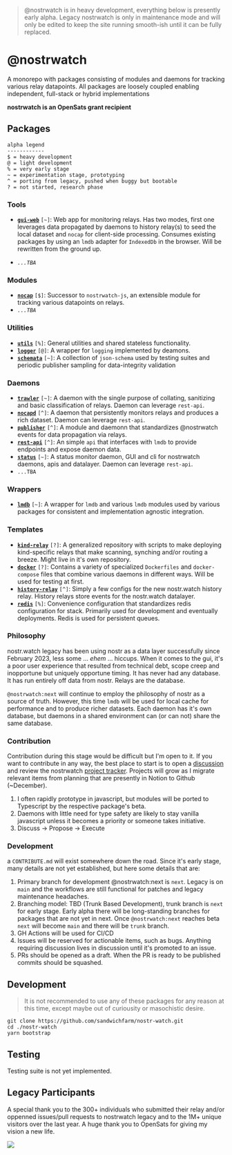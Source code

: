 > @nostrwatch is in heavy development, everything below is presently early alpha. Legacy nostrwatch is only in maintenance mode and will only be edited to keep the site running smooth-ish until it can be fully replaced. 

# @nostrwatch 
A monorepo with packages consisting of modules and daemons for tracking various relay datapoints. All packages are loosely coupled enabling independent, full-stack or hybrid implementations

**nostrwatch is an OpenSats grant recipient**

## Packages

```
alpha legend
------------
$ = heavy development
@ = light development
% = very early stage
~ = experimentation stage, prototyping
^ = porting from legacy, pushed when buggy but bootable
? = not started, research phase
```

### Tools 
- [**`gui-web`**](packages/gui-web) `[~]`: Web app for monitoring relays. Has two modes, first one leverages data propagated by daemons to history relay(s) to seed the local dataset and `nocap` for client-side processing. Consumes existing packages by using an `lmdb` adapter for `IndexedDb` in the browser. Will be rewritten from the ground up.

- _`...TBA`_

### Modules 
- [**`nocap`**](packages/nocap) `[$]`: Successor to `nostrwatch-js`, an extensible module for tracking various datapoints on relays.
- _`...TBA`_

### Utilities
- [**`utils`**](packages/utils) `[%]`: General utilities and shared stateless functionality. 
- [**`logger`**](packages/logger) `[@]`: A wrapper for `logging` implemented by deamons.
- [**`schemata`**](packages/schemata) `[~]`: A collection of `json-schema` used by testing suites and periodic publisher sampling for data-integrity validation

### Daemons 
- [**`trawler`**](packages/trawler) `[~]`: A daemon with the single purpose of collating, sanitizing and basic classification of relays. Daemon can leverage `rest-api`.
- [**`nocapd`**](packages/nocapd) `[^]`: A daemon that persistently monitors relays and produces a rich dataset. Daemon can leverage `rest-api`.
- [**`publisher`**](packages/publisher) `[^]`: A module and daemonn that standardizes @nostrwatch events for data propagation via relays.
- [**`rest-api`**](packages/api) `[^]`: An simple `api` that interfaces with `lmdb` to provide endpoints and expose daemon data. 
- [**`status`**](packages/status) `[~]`: A status monitor daemon, GUI and cli for nostrwatch daemons, apis and datalayer. Daemon can leverage `rest-api`.
- `...TBA`

### Wrappers 
- [**`lmdb`**](packageslmdb/) `[~]`: A wrapper for `lmdb` and various `lmdb` modules used by various packages for consistent and implementation agnostic integration. 

### Templates 
- [**`kind-relay`**](packages/kind-relay) `[?]`: A generalized repository with scripts to make deploying kind-specific relays that make scanning, synching and/or routing a breeze. Might live in it's own repository.
- [**`docker`**](packages/docker) `[?]`: Contains a variety of specialized `Dockerfiles` and `docker-compose` files that combine various daemons in different ways. Will be used for testing at first. 
- [**`history-relay`**](packages/history-relay) `[^]`: Simply a few configs for the new nostr.watch history relay. History relays store events for the nostr.watch datalayer.
- [**`redis`**](packages/redis) `[%]`: Convenience configuration that standardizes redis configuration for stack. Primarily used for development and eventually deployments. Redis is used for persistent queues.

### Philosophy
nostr.watch legacy has been using nostr as a data layer successfully since February 2023, less some ... _ehem_ ... hiccups. When it comes to the gui, it's a poor user experience that resulted from technical debt, scope creep and inopportune but uniquely opportune timing. It has never had any database. It has run entirely off data from nostr. Relays are the database. 

`@nostrwatch:next` will continue to employ the philosophy of nostr as a source of truth. However, this time `lmdb` will be used for local cache for performance and to produce richer datasets. Each daemon has it's own database, but daemons in a shared environment can (or can not) share the same database.

### Contribution
Contribution during this stage would be difficult but I'm open to it. If you want to contribute in any way, the best place to start is to open a [discussion](https://github.com/sandwichfarm/nostr-watch/discussions) and review the nostrwatch [project tracker](https://github.com/orgs/sandwichfarm/projects/3). Projects will grow as I migrate relevant items from planning that are presently in Notion to Github (~December). 

1. I often rapidly prototype in javascript, but modules will be ported to Typescript by the respective package's beta. 
2. Daemons with little need for type safety are likely to stay vanilla javascript unless it becomes a priority or someone takes initiative. 
3. Discuss -> Propose -> Execute

### Development 
a `CONTRIBUTE.md` will exist somewhere down the road. Since it's early stage, many details are not yet established, but here some details that are:

1. Primary branch for development @nostrwatch:next is `next`. Legacy is on `main` and the workflows are still functional for patches and legacy maintenance headaches. 
2. Branching model: TBD (Trunk Based Development), trunk branch is `next` for early stage. Early alpha there will be long-standing branches for packages that are not yet in next. Once `@nostrwatch:next` reaches beta `next` will become `main` and there will be `trunk` branch.
3. GH Actions will be used for CI/CD
4. Issues will be reserved for actionable items, such as bugs. Anything requiring discussion lives in discussion until it's promoted to an issue. 
5. PRs should be opened as a draft. When the PR is ready to be published commits should be squashed. 

## Development
> It is not recommended to use any of these packages for any reason at this time, except maybe out of curiousity or masochistic desire.

```
git clone https://github.com/sandwichfarm/nostr-watch.git
cd ./nostr-watch
yarn bootstrap
```

## Testing
Testing suite is not yet implemented. 

## Legacy Participants
A special thank you to the 300+ individuals who submitted their relay and/or oppenned issues/pull requests to nostrwatch legacy and to the 1M+ unique visitors over the last year. A huge thank you to OpenSats for giving my vision a new life. 

<a align="center" href="https://github.com/dskvr/nostr-watch/graphs/contributors">
  <img src="https://contrib.rocks/image?repo=dskvr/nostr-watch" />
</a>

